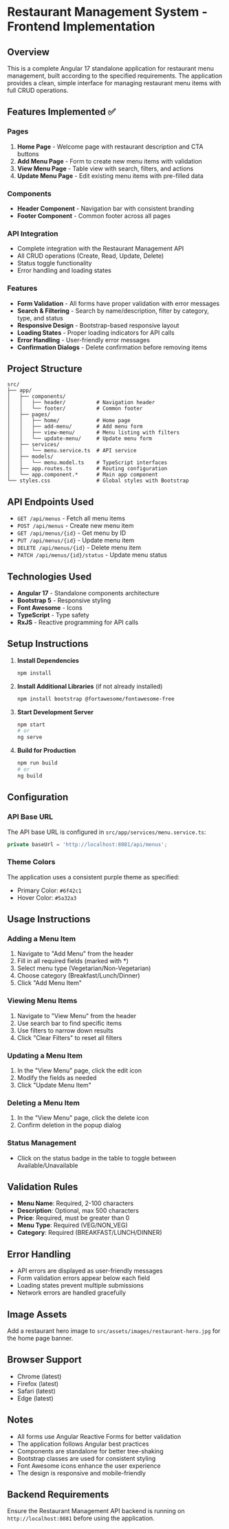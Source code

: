 # Restaurant Management System - Frontend Implementation

## Overview

This is a complete Angular 17 standalone application for restaurant menu management, built according to the specified requirements. The application provides a clean, simple interface for managing restaurant menu items with full CRUD operations.

## Features Implemented ✅

### Pages

1. **Home Page** - Welcome page with restaurant description and CTA buttons
2. **Add Menu Page** - Form to create new menu items with validation
3. **View Menu Page** - Table view with search, filters, and actions
4. **Update Menu Page** - Edit existing menu items with pre-filled data

### Components

- **Header Component** - Navigation bar with consistent branding
- **Footer Component** - Common footer across all pages

### API Integration

- Complete integration with the Restaurant Management API
- All CRUD operations (Create, Read, Update, Delete)
- Status toggle functionality
- Error handling and loading states

### Features

- **Form Validation** - All forms have proper validation with error messages
- **Search & Filtering** - Search by name/description, filter by category, type, and status
- **Responsive Design** - Bootstrap-based responsive layout
- **Loading States** - Proper loading indicators for API calls
- **Error Handling** - User-friendly error messages
- **Confirmation Dialogs** - Delete confirmation before removing items

## Project Structure

```
src/
├── app/
│   ├── components/
│   │   ├── header/          # Navigation header
│   │   └── footer/          # Common footer
│   ├── pages/
│   │   ├── home/            # Home page
│   │   ├── add-menu/        # Add menu form
│   │   ├── view-menu/       # Menu listing with filters
│   │   └── update-menu/     # Update menu form
│   ├── services/
│   │   └── menu.service.ts  # API service
│   ├── models/
│   │   └── menu.model.ts    # TypeScript interfaces
│   ├── app.routes.ts        # Routing configuration
│   └── app.component.*      # Main app component
└── styles.css               # Global styles with Bootstrap
```

## API Endpoints Used

- `GET /api/menus` - Fetch all menu items
- `POST /api/menus` - Create new menu item
- `GET /api/menus/{id}` - Get menu by ID
- `PUT /api/menus/{id}` - Update menu item
- `DELETE /api/menus/{id}` - Delete menu item
- `PATCH /api/menus/{id}/status` - Update menu status

## Technologies Used

- **Angular 17** - Standalone components architecture
- **Bootstrap 5** - Responsive styling
- **Font Awesome** - Icons
- **TypeScript** - Type safety
- **RxJS** - Reactive programming for API calls

## Setup Instructions

1. **Install Dependencies**

   ```bash
   npm install
   ```

2. **Install Additional Libraries** (if not already installed)

   ```bash
   npm install bootstrap @fortawesome/fontawesome-free
   ```

3. **Start Development Server**

   ```bash
   npm start
   # or
   ng serve
   ```

4. **Build for Production**
   ```bash
   npm run build
   # or
   ng build
   ```

## Configuration

### API Base URL

The API base URL is configured in `src/app/services/menu.service.ts`:

```typescript
private baseUrl = 'http://localhost:8081/api/menus';
```

### Theme Colors

The application uses a consistent purple theme as specified:

- Primary Color: `#6f42c1`
- Hover Color: `#5a32a3`

## Usage Instructions

### Adding a Menu Item

1. Navigate to "Add Menu" from the header
2. Fill in all required fields (marked with \*)
3. Select menu type (Vegetarian/Non-Vegetarian)
4. Choose category (Breakfast/Lunch/Dinner)
5. Click "Add Menu Item"

### Viewing Menu Items

1. Navigate to "View Menu" from the header
2. Use search bar to find specific items
3. Use filters to narrow down results
4. Click "Clear Filters" to reset all filters

### Updating a Menu Item

1. In the "View Menu" page, click the edit icon
2. Modify the fields as needed
3. Click "Update Menu Item"

### Deleting a Menu Item

1. In the "View Menu" page, click the delete icon
2. Confirm deletion in the popup dialog

### Status Management

- Click on the status badge in the table to toggle between Available/Unavailable

## Validation Rules

- **Menu Name**: Required, 2-100 characters
- **Description**: Optional, max 500 characters
- **Price**: Required, must be greater than 0
- **Menu Type**: Required (VEG/NON_VEG)
- **Category**: Required (BREAKFAST/LUNCH/DINNER)

## Error Handling

- API errors are displayed as user-friendly messages
- Form validation errors appear below each field
- Loading states prevent multiple submissions
- Network errors are handled gracefully

## Image Assets

Add a restaurant hero image to `src/assets/images/restaurant-hero.jpg` for the home page banner.

## Browser Support

- Chrome (latest)
- Firefox (latest)
- Safari (latest)
- Edge (latest)

## Notes

- All forms use Angular Reactive Forms for better validation
- The application follows Angular best practices
- Components are standalone for better tree-shaking
- Bootstrap classes are used for consistent styling
- Font Awesome icons enhance the user experience
- The design is responsive and mobile-friendly

## Backend Requirements

Ensure the Restaurant Management API backend is running on `http://localhost:8081` before using the application.
